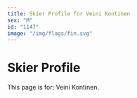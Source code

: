 ```yaml
---
title: Skier Profile for Veini Kontinen
sex: "M"
id: "1147"
image: "/img/flags/fin.svg" 
---
```


# Skier Profile

This page is for: Veini Kontinen.
    